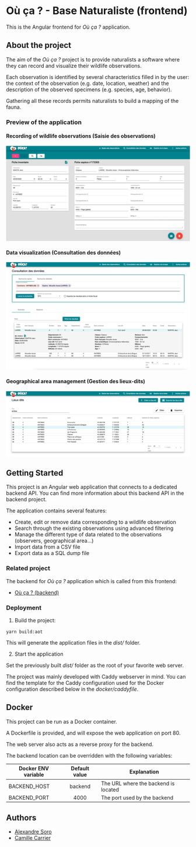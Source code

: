 # Où ça ? - Base Naturaliste (frontend)

This is the Angular frontend for _Où ça ?_ application.

## About the project

The aim of the _Où ça ?_ project is to provide naturalists a software where they can record and visualize their wildlife observations.

Each observation is identified by several characteristics filled in by the user: the context of the observation (e.g. date, location, weather) and the description of the observed specimens (e.g. species, age, behavior).

Gathering all these records permits naturalists to build a mapping of the fauna.

### Preview of the application

#### Recording of wildlife observations (Saisie des observations)

<img src="./doc/screenshots/saisie-des-observations.png">

#### Data visualization (Consultation des données)

<img src="./doc/screenshots/consultation-des-donnees.png">

#### Geographical area management (Gestion des lieux-dits)

<img src="./doc/screenshots/gestion-des-lieux-dits.png">

## Getting Started

This project is an Angular web application that connects to a dedicated backend API. You can find more information about this backend API in the backend project.

The application contains several features:

- Create, edit or remove data corresponding to a wildlife observation
- Search through the existing observations using advanced filtering
- Manage the different type of data related to the observations (observers, geographical area...)
- Import data from a CSV file
- Export data as a SQL dump file

### Related project

The backend for _Où ça ?_ application which is called from this frontend:

- [Où ça ? (backend)](https://github.com/ou-ca/ouca-backend)

### Deployment

1. Build the project:

```
yarn build:aot
```

This will generate the application files in the _dist/_ folder.

2. Start the application

Set the previously built _dist/_ folder as the root of your favorite web server.

The project was mainly developed with Caddy webserver in mind. You can find the template for the Caddy configuration used for the Docker configuration described below in the _docker/caddyfile_.

## Docker

This project can be run as a Docker container.

A Dockerfile is provided, and will expose the web application on port 80.

The web server also acts as a reverse proxy for the backend.

The backend location can be overridden with the following variables:

| Docker ENV variable | Default value | Explanation                          |
| ------------------- | :-----------: | ------------------------------------ |
| BACKEND_HOST        |    backend    | The URL where the backend is located |
| BACKEND_PORT        |     4000      | The port used by the backend         |

## Authors

- [Alexandre Soro](https://github.com/alexandresoro)
- [Camille Carrier](https://github.com/camillecarrier)
